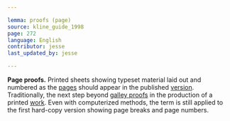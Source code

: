 ```yaml
---

lemma: proofs (page)
source: kline_guide_1998
page: 272
language: English
contributor: jesse
last_updated_by: jesse

---
```

**Page proofs.** Printed sheets showing typeset material laid out and numbered as the [pages](page.html) should appear in the published [version](version.html). Traditionally, the next step beyond [galley proofs](proofsGalley.html) in the production of a printed [work](work.html). Even with computerized methods, the term is still applied to the first hard-copy version showing page breaks and page numbers.
